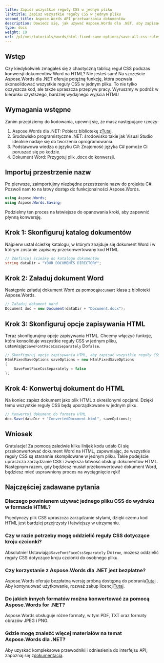 ```yaml
---
title: Zapisz wszystkie reguły CSS w jednym pliku
linktitle: Zapisz wszystkie reguły CSS w jednym pliku
second_title: Aspose.Words API przetwarzania dokumentów
description: Dowiedz się, jak używać Aspose.Words dla .NET, aby zapisać wszystkie reguły CSS w jednym pliku podczas zapisywania dokumentów za pomocą HtmlFixedSaveOptions. Postępuj zgodnie z tym szczegółowym samouczkiem, aby uzyskać wskazówki krok po kroku.
type: docs
weight: 10
url: /pl/net/tutorials/words/html-fixed-save-options/save-all-css-rules-in-single-file/
---
```

## Wstęp

Czy kiedykolwiek zmagałeś się z chaotyczną tablicą reguł CSS podczas konwersji dokumentów Word na HTML? Nie jesteś sam! Na szczęście Aspose.Words dla .NET oferuje potężną funkcję, która pozwala skonsolidować wszystkie reguły CSS w jednym pliku. To nie tylko oczyszcza kod, ale także upraszcza przepływ pracy. Wyruszmy w podróż w kierunku czystszego, bardziej wydajnego wyjścia HTML!

## Wymagania wstępne

Zanim przejdziemy do kodowania, upewnij się, że masz następujące rzeczy:

1.  Aspose.Words dla .NET: Pobierz bibliotekę z[Tutaj](https://releases.aspose.com/words/net/).
2. Środowisko programistyczne .NET: środowisko takie jak Visual Studio idealnie nadaje się do tworzenia oprogramowania.
3. Podstawowa wiedza o języku C#: Znajomość języka C# pomoże Ci poruszać się po kodzie.
4. Dokument Word: Przygotuj plik .docx do konwersji.

## Importuj przestrzenie nazw

Po pierwsze, zaimportujmy niezbędne przestrzenie nazw do projektu C#. Pozwoli nam to na łatwy dostęp do funkcjonalności Aspose.Words.

```csharp
using Aspose.Words;
using Aspose.Words.Saving;
```

Podzielmy ten proces na łatwiejsze do opanowania kroki, aby zapewnić płynną konwersję.

## Krok 1: Skonfiguruj katalog dokumentów

Najpierw ustal ścieżkę katalogu, w którym znajduje się dokument Word i w którym zostanie zapisany przekonwertowany kod HTML.

```csharp
// Zdefiniuj ścieżkę do katalogu dokumentów
string dataDir = "YOUR DOCUMENTS DIRECTORY";
```

## Krok 2: Załaduj dokument Word

 Następnie załaduj dokument Word za pomocą`Document` klasa z biblioteki Aspose.Words.

```csharp
// Załaduj dokument Word
Document doc = new Document(dataDir + "Document.docx");
```

## Krok 3: Skonfiguruj opcje zapisywania HTML

 Teraz skonfigurujmy opcje zapisywania HTML. Chcemy włączyć funkcję, która konsoliduje wszystkie reguły CSS w jednym pliku, ustawiając`SaveFontFaceCssSeparately` Do`false`.

```csharp
// Skonfiguruj opcje zapisywania HTML, aby zapisać wszystkie reguły CSS w jednym pliku
HtmlFixedSaveOptions saveOptions = new HtmlFixedSaveOptions 
{ 
    SaveFontFaceCssSeparately = false 
};
```

## Krok 4: Konwertuj dokument do HTML

Na koniec zapisz dokument jako plik HTML z określonymi opcjami. Dzięki temu wszystkie reguły CSS będą uporządkowane w jednym pliku.

```csharp
// Konwertuj dokument do formatu HTML
doc.Save(dataDir + "ConvertedDocument.html", saveOptions);
```

## Wniosek

Gratulacje! Za pomocą zaledwie kilku linijek kodu udało Ci się przekonwertować dokument Word na HTML, zapewniając, że wszystkie reguły CSS są starannie skompilowane w jednym pliku. Takie podejście upraszcza zarządzanie CSS i zwiększa łatwość obsługi dokumentów HTML. Następnym razem, gdy będziesz musiał przekonwertować dokument Word, będziesz mieć usprawniony proces na wyciągnięcie ręki!

## Najczęściej zadawane pytania

### Dlaczego powinienem używać jednego pliku CSS do wydruku w formacie HTML?
Pojedynczy plik CSS upraszcza zarządzanie stylami, dzięki czemu kod HTML jest bardziej przejrzysty i łatwiejszy w utrzymaniu.

### Czy w razie potrzeby mogę oddzielić reguły CSS dotyczące kroju czcionki?
 Absolutnie! Ustawiając`SaveFontFaceCssSeparately` Do`true`, możesz oddzielić reguły CSS dotyczące kroju czcionki do osobnego pliku.

### Czy korzystanie z Aspose.Words dla .NET jest bezpłatne?
 Aspose.Words oferuje bezpłatną wersję próbną dostępną do pobrania[Tutaj](https://releases.aspose.com/) . Aby kontynuować użytkowanie, rozważ zakup licencji[Tutaj](https://purchase.aspose.com/buy).

### Do jakich innych formatów można konwertować za pomocą Aspose.Words for .NET?
Aspose.Words obsługuje różne formaty, w tym PDF, TXT oraz formaty obrazów JPEG i PNG.

### Gdzie mogę znaleźć więcej materiałów na temat Aspose.Words dla .NET?
 Aby uzyskać kompleksowe przewodniki i odniesienia do interfejsu API, zapoznaj się z[dokumentacja](https://reference.aspose.com/words/net/).
